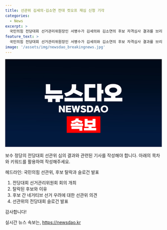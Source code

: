 ```yaml
---
title: 선관위 김세의·김소연 전대 컷오프 재심 신청 기각
categories:
  - News
excerpt: >
  국민의힘 전당대회 선거관리위원장인 서병수가 김세의와 김소연의 후보 자격심사 결과를 브리핑했다. 이전에 컷오프 결정을 취소한 사실과 과거 발언 등을 이유로 김세의와 김소연의 재심 신청을 기각했다. 또한, 후보들 간의 네거티브 선거 우려에 대해 즉각적인 조치와 관리를 약속했다. 전당대회 슬로건으로는 NEXT 보수의 진보를 선정했다. 후보자들에게 심판인 선관위 결정에 이의를 제기하는 것은 바람직하지 않다고 반박한 것도 주목받았다.
feature_text: >
  국민의힘 전당대회 선거관리위원장인 서병수가 김세의와 김소연의 후보 자격심사 결과를 브리핑했다. 이전에 컷오프 결정을 취소한 사실과 과거 발언 등을 이유로 김세의와 김소연의 재심 신청을 기각했다. 또한, 후보들 간의 네거티브 선거 우려에 대해 즉각적인 조치와 관리를 약속했다. 전당대회 슬로건으로는 NEXT 보수의 진보를 선정했다. 후보자들에게 심판인 선관위 결정에 이의를 제기하는 것은 바람직하지 않다고 반박한 것도 주목받았다.
image: '/assets/img/newsdao_breakingnews.jpg'
---
```


<p><img src="/assets/img/newsdao_breakingnews.jpg" alt="pcversion 속보" /></p>

<p>보수 정당의 전당대회 선관위 심의 결과와 관련된 기사를 작성해야 합니다. 아래의 목차와 키워드를 활용하여 작성해주세요.</p>

<p>헤드라인: 국민의힘 선관위, 후보 탈락과 슬로건 발표</p>

<ol>
<li>전당대회 선거관리위원회 회의 개최</li>
<li>탈락된 후보와 이유</li>
<li>후보 간 네거티브 선거 우려에 대한 선관위 의견</li>
<li>선관위의 전당대회 슬로건 발표</li>
</ol>

<p>감사합니다!</p>
실시간 뉴스 속보는, <a href="https://newsdao.kr" rel="dofollow">https://newsdao.kr</a>


